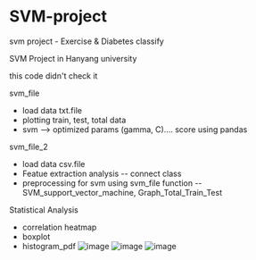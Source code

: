 # SVM-project
svm project - Exercise &amp; Diabetes classify 

SVM Project in Hanyang university

this code didn't check it 

svm_file

- load data txt.file 
- plotting train, test, total data 
- svm --> optimized params (gamma, C).... score using pandas 


svm_file_2

- load data csv.file
- Featue extraction analysis -- connect class 
- preprocessing for svm 
using svm_file function -- SVM_support_vector_machine, Graph_Total_Train_Test 



Statistical Analysis 

- correlation heatmap
- boxplot
- histogram_pdf 
![image](https://user-images.githubusercontent.com/95017140/152134187-0ce6dfe9-f2a4-4d63-b9fe-424c02905be1.png)
![image](https://user-images.githubusercontent.com/95017140/152134201-d5fa420d-6812-4aaf-a4f6-3e591a3bc2d1.png)
![image](https://user-images.githubusercontent.com/95017140/152134213-5b0a04db-fb9f-4668-a8ce-eb7e3dd32411.png)
